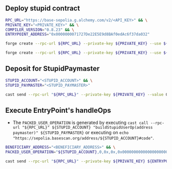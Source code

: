 ## Deploy stupid contract

```bash
RPC_URL="https://base-sepolia.g.alchemy.com/v2/<API_KEY>" && \
PRIVATE_KEY="<PRIVATE_KEY>" && \
COMPILER_VERSION="0.8.23" && \
ENTRYPOINT_ADDRESS="0x0000000071727De22E5E9d8BAf0edAc6f37da032"

forge create --rpc-url ${RPC_URL} --private-key ${PRIVATE_KEY} --use ${COMPILER_VERSION} "src/StupidAccount.sol:StupidAccount" --constructor-args ${ENTRYPOINT_ADDRESS}

forge create --rpc-url ${RPC_URL} --private-key ${PRIVATE_KEY} --use ${COMPILER_VERSION} "src/StupidPaymaster.sol:StupidPaymaster" --constructor-args ${ENTRYPOINT_ADDRESS}
```

## Deposit for StupidPaymaster

```bash
STUPID_ACCOUNT="<STUPID_ACCOUNT>" && \
STUPID_PAYMASTER="<STUPID_PAYMASTER>"

cast send --rpc-url "${RPC_URL}" --private-key ${PRIVATE_KEY} --value 0.5ether ${ENTRYPOINT_ADDRESS} "depositTo(address account)" "${STUPID_PAYMASTER}"
```

## Execute EntryPoint's handleOps

- The `PACKED_USER_OPERATION` is generated by executing `cast call --rpc-url "${RPC_URL}" ${STUPID_ACCOUNT} "buildStupidUserOp(address paymaster)" ${STUPID_PAYMASTER}` or executing on `echo "https://sepolia.basescan.org/address/${STUPID_ACCOUNT}#code"`.

```bash
BENEFICIARY_ADDRESS="<BENEFICIARY_ADDRESS>" && \
PACKED_USER_OPERATION="${STUPID_ACCOUNT},0,0x,0x,0x000000000000000000000000000f42400000000000000000000000000016e360,0,0x0000000000000000000000000000000100000000000000000000000000000001,0x555d7cbd0c0081b5a925084f21d6e14c9d870c5e0000000000000000000000000007a1200000000000000000000000000007a120,0x"

cast send --rpc-url "${RPC_URL}" --private-key ${PRIVATE_KEY} ${ENTRYPOINT_ADDRESS} "handleOps((address,uint256,bytes,bytes,bytes32,uint256,bytes32,bytes,bytes)[],address)" "[(${PACKED_USER_OPERATION})]" "${BENEFICIARY_ADDRESS}"
```
